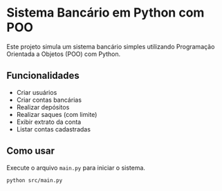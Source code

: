 # Sistema Bancário em Python com POO

Este projeto simula um sistema bancário simples utilizando Programação Orientada a Objetos (POO) com Python.

## Funcionalidades

- Criar usuários
- Criar contas bancárias
- Realizar depósitos
- Realizar saques (com limite)
- Exibir extrato da conta
- Listar contas cadastradas

## Como usar

Execute o arquivo `main.py` para iniciar o sistema.

```bash
python src/main.py
```

